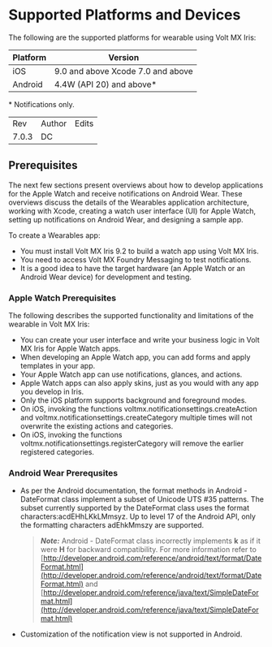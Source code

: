                             


Supported Platforms and Devices
===============================

The following are the supported platforms for wearable using Volt MX Iris:

  
| Platform | Version |
| --- | --- |
| iOS | 9.0 and above Xcode 7.0 and above |
| Android | 4.4W (API 20) and above\* |

\* Notifications only.

<table style="margin-left: 0;margin-right: auto;" data-mc-conditions="Default.HTML5 Only"><colgroup><col style="width: 37px;"> <col> <col></colgroup><tbody><tr><td>Rev</td><td>Author</td><td>Edits</td></tr><tr><td>7.0.3</td><td>DC</td><td>&nbsp;</td></tr></tbody></table>

Prerequisites
-------------

The next few sections present overviews about how to develop applications for the Apple Watch and receive notifications on Android Wear. These overviews discuss the details of the Wearables application architecture, working with Xcode, creating a watch user interface (UI) for Apple Watch, setting up notifications on Android Wear, and designing a sample app.

To create a Wearables app:

*   You must install Volt MX Iris 9.2 to build a watch app using Volt MX Iris.
*   You need to access Volt MX Foundry Messaging to test notifications.
*   It is a good idea to have the target hardware (an Apple Watch or an Android Wear device) for development and testing.

### Apple Watch Prerequisites

The following describes the supported functionality and limitations of the wearable in Volt MX Iris:

*   You can create your user interface and write your business logic in Volt MX Iris for Apple Watch apps.
*   When developing an Apple Watch app, you can add forms and apply templates in your app.
*   Your Apple Watch app can use notifications, glances, and actions.
*   Apple Watch apps can also apply skins, just as you would with any app you develop in Iris.
*   Only the iOS platform supports background and foreground modes.
*   On iOS, invoking the functions voltmx.notificationsettings.createAction and voltmx.notificationsettings.createCategory multiple times will not overwrite the existing actions and categories.
*   On iOS, invoking the functions voltmx.notificationsettings.registerCategory will remove the earlier registered categories.

### Android Wear Prerequsites

*   As per the Android documentation, the format methods in Android - DateFormat class implement a subset of Unicode UTS #35 patterns. The subset currently supported by the DateFormat class uses the format characters:acdEHhLKkLMmsyz. Up to level 17 of the Android API, only the formatting characters adEhkMmszy are supported.
    
    > **_Note:_** Android - DateFormat class incorrectly implements **k** as if it were **H** for backward compatibility. For more information refer to [http://developer.android.com/reference/android/text/format/DateFormat.html](http://developer.android.com/reference/android/text/format/DateFormat.html) and [http://developer.android.com/reference/java/text/SimpleDateFormat.html](http://developer.android.com/reference/java/text/SimpleDateFormat.html)
    
*   Customization of the notification view is not supported in Android.
